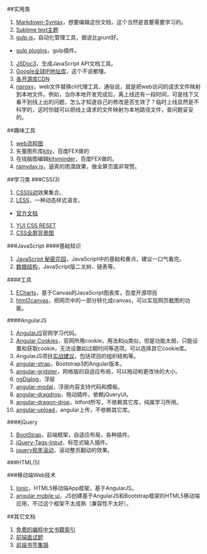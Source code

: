 ##实用类
 1. [Markdown-Syntax](https://gitcafe.com/riku/Markdown-Syntax-CN/blob/master/syntax.md )，想要编辑这份文档，这个当然是首要需要学习的。    
 1. [Sublime text主题](https://github.com/kkga/spacegray)    
 1. [gulp.js](https://github.com/gulpjs/gulp/blob/master/docs/getting-started.md#getting-started)，自动化管理工具，据说比grunt好。
   -  [gulp plugins](http://gratimax.github.io/search-gulp-plugins/)，gulp插件。
 1. [JSDoc3](https://github.com/jsdoc3/jsdoc)，生成JavaScript API文档工具。
 1. [Google全球IP地址库](https://github.com/justjavac/Google-IPs)，这个不说都懂。
 1. [各开源库CDN](http://open.bootcss.com/)   
 1. [nproxy](https://github.com/goddyZhao/nproxy)，web文件替换cli代理工具，通俗说，就是把web访问的请求文件映射到本地文件。例如，当你本地开发完成后，离上线还有一段时间，可是线下又看不到线上出的问题，怎么才知道自己的修改是否生效了？临时上线显然是不科学的，这时你就可以把线上请求的文件映射为本地路径文件，查问题妥妥的。  

##趣味工具
 1. [web流程图](https://github.com/sporritt/jsPlumb)   
 1. 矢量图形库[kity](https://github.com/fex-team/kity)，百度FEX做的   
 1. 在线脑图编辑[kityminder](https://github.com/fex-team/kityminder)，百度FEX做的。
 1. [rainyday.js](https://github.com/maroslaw/rainyday.js)，逼真的雨滴效果，做全屏页面非常赞。

##学习类
###CSS(3)
 1. [CSS抖动](https://github.com/elrumordelaluz/csshake)效果集合。
 1. [LESS](https://github.com/less/less.js)，一种动态样式语言。
   + [官方文档](http://lesscss.org/)
 1. [YUI CSS RESET](http://yuilibrary.com/yui/docs/cssreset/)    
 1. [CSS全屏背景图](http://sixrevisions.com/css/responsive-background-image/?utm_source=CSS-Weekly&utm_campaign=Issue-117&utm_medium=email)   
 

###JavaScript
####基础知识
 1. [JavaScript 秘密花园](http://bonsaiden.github.io/JavaScript-Garden/zh/)，JavaScript中的基础和重点，建议一口气看完。
 1. [数据结构](https://github.com/davidshariff/computer-science )，JavaScript版二叉树、链表等。
 
####工具
 1. [ECharts](https://github.com/ecomfe/echarts)，基于Canvas的JavaScript图表库，百度开源项目
 1. [html2canvas](https://github.com/niklasvh/html2canvas)，把网页中的一部分转化成canvas，可以实现网页截图的功能。    
 


####AngularJS
 1. [AngularJS](https://github.com/angular/angular.js)官网学习代码。
 1. [Angular Cookies](https://github.com/angular/bower-angular-cookies)，官网所用cookie，用法和jq类似，但是功能太弱，只能设置和获取cookie，无法设置如过期时间等选项。可以选择其它cookie库。
 1. AngularJS项目[实战建议](https://github.com/mgechev/angularjs-style-guide)，包括项目的组织结构等。
 1. [angular-strap](https://github.com/mgcrea/angular-strap)，Bootstrap3的Angular版本。
 1. [angular-gridster](https://github.com/ManifestWebDesign/angular-gridster)，网格版的自适应布局，可以拖动和更改块的大小。
 1. [ngDialog](https://github.com/likeastore/ngDialog#api)，浮层
 1. [angular-modal](https://github.com/btford/angular-modal)，浮层内容支持代码和模板。  
 1. [angular-dragdrop](https://github.com/codef0rmer/angular-dragdrop)，拖动插件，依赖jQueryUI。
 1. [angular-dragon-drop](https://github.com/btford/angular-dragon-drop)，btford所写，不依赖其它库，纯属学习所用。
 1. [angular-upload](https://github.com/leon/angular-upload)，angular上传，不依赖其它库。
     
####jQuery
 1. [BootStrap](https://github.com/twbs/bootstrap)，前端框架，自适应布局，各种插件。    
 1. [jQuery-Tags-Input](https://github.com/xoxco/jQuery-Tags-Input)，标签式输入插件。
 1. [jquery视差滚动](https://github.com/alvarotrigo/fullPage.js)，滚动整页翻动的效果。


###HTML(5)


###移动端Web技术
 1. [Ionic](https://github.com/driftyco/ionic)，HTML5移动端App框架，基于AngularJS。
 1. [angular mobile ui](https://github.com/mcasimir/mobile-angular-ui)，JS创建基于AngularJS和Bootstrap框架的HTML5移动端应用，不过这个框架不太成熟（兼容性不太好）。   

##其它文档
 1. [免费的编程中文书籍索引](https://github.com/justjavac/free-programming-books-zh_CN#javascript)
 1. [前端面试题](https://github.com/darcyclarke/Front-end-Developer-Interview-Questions)    
 1. [前端书签集锦](https://github.com/dypsilon/frontend-dev-bookmarks)    
